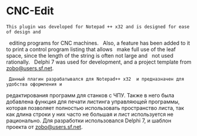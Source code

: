 # CNC-Edit
    This plugin was developed for Notepad ++ x32 and is designed for ease of design and
  editing programs for CNC machines.
  Also, a feature has been added to it to print a control program listing that allows
  make full use of the leaf space, since the length of the string is often not large and
  not used rationally.
  Delphi 7 was used for development, and a project template from zobo@users.sf.net.

     Данный плагин разрабатывался для Notepad++ x32  и предназначен для удобства оформления и 
 редактирования программ для станков с ЧПУ. 
 Также в него была добавлена функция для печати листинга управляющей программы, которая позволяет 
 полностью использовать пространство листа, так как длина строки у них часто не большая и лист 
 используется не рационально.
 Для разработки использовался Delphi 7, и шаблон проекта от zobo@users.sf.net. 


    
